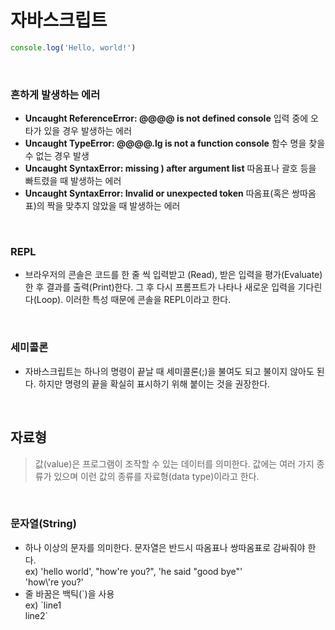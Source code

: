 # 자바스크립트

```javascript
console.log('Hello, world!')
```
<br/>

### 흔하게 발생하는 에러
- **Uncaught ReferenceError: @@@@ is not defined console** 입력 중에 오타가 있을 경우 발생하는 에러
- **Uncaught TypeError: @@@@.lg is not a function console** 함수 명을 찾을 수 없는 경우 발생
- **Uncaught SyntaxError: missing ) after argument list** 따옴표나 괄호 등을 빠트렸을 때 발생하는 에러
- **Uncaught SyntaxError: Invalid or unexpected token** 따옴표(혹은 쌍따옴표)의 짝을 맞추지 않았을 때 발생하는 에러

<br/>

### REPL
- 브라우저의 콘솔은 코드를 한 줄 씩 입력받고  (Read), 받은 입력을 평가(Evaluate)한 후 결과를 출력(Print)한다. 그 후 다시 프롬프트가 나타나 새로운 입력을 기다린다(Loop). 이러한 특성 때문에 콘솔을 REPL이라고 한다.

<br/>

### 세미콜론 
 - 자바스크립트는 하나의 명령이 끝날 때 세미콜론(;)을 불여도 되고 불이지 않아도 된다. 하지만 명령의 끝을 확실히 표시하기 위해 붙이는 것을 권장한다.

<br/>

## 자료형
  >값(value)은 프로그램이 조작할 수 있는 데이터를 의미한다. 값에는 여러 가지 종류가 있으며 이런 값의 종류를 자료형(data type)이라고 한다.

  <br/>

### 문자열(String)

- 하나 이상의 문자를 의미한다. 문자열은 반드시 따옴표나 쌍따옴표로 감싸줘야 한다.  
  ex) 'hello world', "how're you?", 'he said "good bye"'  
'how\\'re you?'
- 줄 바꿈은 백틱(\`)을 사용  
  ex) \`line1  
  line2\`